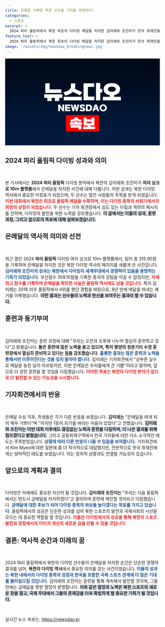 ```yaml
---
title: 은메달 기뻐한 북한 선수들 기자들 외면하다!
categories:
  - 스포츠
excerpt: >
  2024 파리 올림픽에서 북한 최초의 다이빙 메달을 차지한 김미래와 조진미가 한국 취재진을 외면하며 외신과의 소통에 집중하는 모습이 화제! 긴장과 기대 속에서 이들이 전하는 진솔한 이야기와 메달 뒷이야기를 확인해보세요.
feature_text: >
  2024 파리 올림픽에서 북한 최초의 다이빙 메달을 차지한 김미래와 조진미가 한국 취재진을 외면하며 외신과의 소통에 집중하는 모습이 화제! 긴장과 기대 속에서 이들이 전하는 진솔한 이야기와 메달 뒷이야기를 확인해보세요.
image: '/assets/img/newsdao_breakingnews.jpg'
---
```


<p><img src="/assets/img/newsdao_breakingnews.jpg" alt="cryptoinkorea 속보" /></p>

<h2 data-ke-size="size26">2024 파리 올림픽 다이빙 성과와 의미</h2>

<p data-ke-size="size16">&nbsp;</p>

<p>본 기사에서는 <b>2024 파리 올림픽</b> 다이빙 분야에서 북한의 김미래와 조진미가 <b>여자 싱크로 10ｍ 플랫폼</b>에서 은메달을 차지한 사건에 대해 다룹니다. 이번 성과는 북한 다이빙 역사에서 중요한 이정표가 되었으며, 두 선수는 많은 사람들의 주목을 받게 되었습니다. <b><span style="color: #ee2323;">이번 대회에서 북한은 최초로 올림픽 메달을 수확하며, 이는 다이빙 종목의 쇠퇴기에서의 희망의 상징이 되었습니다.</span></b> 두 선수는 기자 회견장에서 심도 있는 다짐과 격려의 메시지를 전하며, 다이빙의 발전을 위한 노력을 강조했습니다. <b><span style="background-color: #21538527;">이 글에서는 이들의 성과, 훈련 과정, 그리고 앞으로의 목표에 대해 살펴보겠습니다.</span></b></p>

<h2 data-ke-size="size26">은메달의 역사적 의미와 선전</h2>

<p data-ke-size="size16">&nbsp;</p>

<p>최근 열린 2024 <b>파리 올림픽</b> 다이빙 여자 싱크로 10ｍ 플랫폼에서, 팀이 총 315.90점을 기록하며 은메달을 차지한 것은 북한 다이빙 역사의 페이지를 새롭게 쓴 사건입니다. <b><span style="color: #1a5490;">김미래와 조진미의 성과는 북한에서 다이빙이 세계무대에서 경쟁력이 있음을 증명하는 기회가 되었습니다.</span></b> 우선점수 359.10점을 기록한 중국의 강팀을 이길 수 없었지만, <b><span style="color: #ee2323;">자체 최고 점수를 기록하며 은메달을 획득한 사실은 올림픽 역사에도 남을 것입니다.</span></b> 특히 김미래는 2016 리우 올림픽에서 4위를 했던 경험을 바탕으로, 8년 만에 메달을 따내는 쾌거를 이룩했습니다. <b><span style="background-color: #21538527;">이런 결과는 선수들의 노력과 헌신을 보여주는 결과라 할 수 있습니다.</span></b></p>

<h2 data-ke-size="size26">훈련과 동기부여</h2>

<p data-ke-size="size16">&nbsp;</p>

<p>김미래와 조진미는 훈련 과정에 대해 "우리는 오전과 오후에 나누어 열심히 훈련하고 있다"고 밝혔습니다. <b>둘은 훈련에 많은 노력을 쏟고 있으며, 특히 평양의 <b>청춘거리</b> 수영 훈련장에서 열심히 준비하고 있다는 점을 강조했습니다.</b> <b><span style="color: #1a5490;">훌륭한 결과는 많은 훈련과 노력을 통해서만 이루어진다는 것을 잊지 말아야 합니다.</span></b> 김미래는 기자회견에서 "섣부른 실수로 메달을 놓친 날이 아쉬웠지만, 이번 은메달은 우리를에게 큰 기쁨"이라고 말하며, 앞으로 더 강한 훈련을 할 것임을 다짐했습니다. <b><span style="color: #ee2323;">이러한 목표는 북한의 다이빙 분야가 앞으로 더 발전할 수 있는 가능성을 시사합니다.</span></b></p>

<h2 data-ke-size="size26">기자회견에서의 반응</h2>

<p data-ke-size="size16">&nbsp;</p>

<p>은메달 수상 직후, 학생들은 각기 다른 반응을 보였습니다. <b>김미래는</b> "은메달을 따게 되어 매우 기쁘다"며 "하지만 1등이 되기를 바라는 마음이 있었다"고 전했습니다. <b><span style="background-color: #21538527;">김미래와 조진미는 이번 대회 이후에도 끊임없는 노력과 훈련을 다짐하며, 더 나은 결과를 위해 힘쓰겠다고 밝혔습니다.</span></b> 그리고 공동취재구역에서 한국 기자들에 대한 다소 소극적인 태도는 주목받았습니다. <b><span style="color: #1a5490;">상황에 따라 다른 반응이 나올 수 있음을 보여줍니다.</span></b> 기자회견에서 Kim Myeo에 대한 질문에 좀 더 적극적으로 대답했지만, 전반적으로 한국 취재진에게는 방어적인 태도를 보였습니다. 이는 정치적 상황과도 연결될 가능성이 있습니다. </p>

<h2 data-ke-size="size26">앞으로의 계획과 결의</h2>

<p data-ke-size="size16">&nbsp;</p>

<p>다이빙은 미래에도 중요한 자산이 될 것입니다. <b>김미래와 조진미는 </b> "우리는 다음 올림픽에서는 반드시 금메달을 차지하겠다"고 결의하며 훈련에 매진할 것이라고 다짐했습니다. <b><span style="color: #1a5490;">금메달에 대한 후보가 되어 다이빙 종목의 위상을 높이겠다는 목표를 가지고 있습니다.</span></b> 올림픽에서의 성공은 단순한 성과를 넘어 북한 스포츠의 발전과 국제사회의 시선을 모으는 데 중요한 역할을 할 것입니다. <b><span style="color: #ee2323;">이들은 다이빙에서의 성공을 통해 북한의 스포츠 발전과 정정에서의 이미지 개선의 새로운 길을 만들 수 있을 것입니다.</span></b></p>

<h2 data-ke-size="size26">결론: 역사적 순간과 미래의 꿈</h2>

<p data-ke-size="size16">&nbsp;</p>

<p>2024 파리 올림픽에서 북한의 다이빙 선수들이 은메달을 차지한 순간은 단순한 경쟁의 결과를 넘어, <b>북한의 다이빙 역사</b>에서 중요한 의미를 갖는 사건이었습니다. <b><span style="color: #1a5490;">이들의 성과는 북한 내에서의 다이빙 종목의 성장과 한국을 포함한 국제 스포츠 관계에 더 많은 기대를 불러일으킬 것입니다.</span></b> 김미래와 조진미는 훈련을 통해 계속해서 발전할 것이며, 그들 안에는 금메달을 향한 열망이 분명합니다. <b><span style="background-color: #21538527;">이와 같은 열망과 노력은 북한 스포츠의 새로운 장을 열고, 국제 무대에서 그들의 존재감을 더욱 확립하게 할 중요한 기회가 될 것입니다.</span></b></p>

<p data-ke-size="size16">&nbsp;</p>
실시간 뉴스 속보는, <a href="https://newsdao.kr" rel="dofollow">https://newsdao.kr</a>



